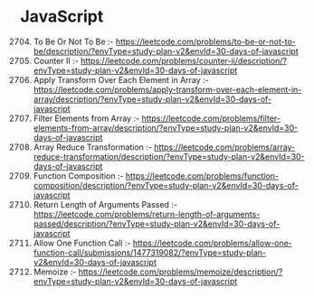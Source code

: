 # JavaScript
2704. To Be Or Not To Be :- https://leetcode.com/problems/to-be-or-not-to-be/description/?envType=study-plan-v2&envId=30-days-of-javascript
2665. Counter II :- https://leetcode.com/problems/counter-ii/description/?envType=study-plan-v2&envId=30-days-of-javascript
2635. Apply Transform Over Each Element in Array :- https://leetcode.com/problems/apply-transform-over-each-element-in-array/description/?envType=study-plan-v2&envId=30-days-of-javascript
2634. Filter Elements from Array :- https://leetcode.com/problems/filter-elements-from-array/description/?envType=study-plan-v2&envId=30-days-of-javascript
2626. Array Reduce Transformation :- https://leetcode.com/problems/array-reduce-transformation/description/?envType=study-plan-v2&envId=30-days-of-javascript
2629. Function Composition :- https://leetcode.com/problems/function-composition/description/?envType=study-plan-v2&envId=30-days-of-javascript
2703. Return Length of Arguments Passed :- https://leetcode.com/problems/return-length-of-arguments-passed/description/?envType=study-plan-v2&envId=30-days-of-javascript
2666. Allow One Function Call :- https://leetcode.com/problems/allow-one-function-call/submissions/1477319082/?envType=study-plan-v2&envId=30-days-of-javascript
2623. Memoize :- https://leetcode.com/problems/memoize/description/?envType=study-plan-v2&envId=30-days-of-javascript
